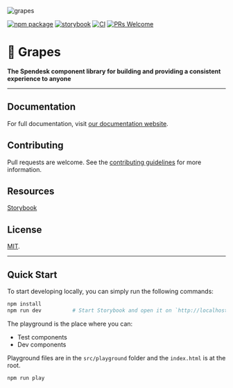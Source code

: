 ![grapes](https://user-images.githubusercontent.com/37290761/165259641-068e675a-a24a-4bc0-9021-9a69f95475c8.jpeg)

[![npm package](https://img.shields.io/npm/v/@dev-spendesk/grapes.svg)](https://npmjs.com/package/@dev-spendesk/grapes)
[![storybook](https://shields.io/badge/storybook-grey?logo=storybook&style=flat)](https://storybook.spendesk.design) [![CI](https://github.com/Spendesk/grapes/actions/workflows/build-test-and-lint.yml/badge.svg)](https://github.com/Spendesk/grapes/actions/workflows/build-test-and-lint.yml) [![PRs Welcome](https://img.shields.io/badge/PRs-welcome-brightgreen.svg)](https://github.com/spendesk/grapes/blob/main/.github/CONTRIBUTING.md)

# :grapes: Grapes

**The Spendesk component library for building and providing a consistent experience to anyone**

---

## Documentation

For full documentation, visit [our documentation website](https://grapes.spendesk.design).

## Contributing

Pull requests are welcome. See the [contributing guidelines](CONTRIBUTING.md) for more information.

## Resources

[Storybook](https://storybook.spendesk.design)

## License

[MIT](LICENSE).

---

## Quick Start

To start developing locally, you can simply run the following commands:

```bash
npm install
npm run dev          # Start Storybook and open it on `http://localhost:6006/` by default
```

The playground is the place where you can:

- Test components
- Dev components

Playground files are in the `src/playground` folder and the `index.html` is at the root.

```bash
npm run play
```
